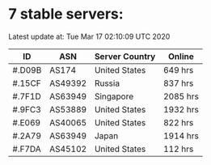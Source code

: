 # 7 stable servers:

Latest update at: Tue Mar 17 02:10:09 UTC 2020

| ID | ASN | Server Country | Online |
| -- | --- | -------------- | ------ |
| #.D09B | AS174 | United States | 649 hrs |
| #.15CF | AS49392 | Russia | 837 hrs |
| #.7F1D | AS63949 | Singapore | 2085 hrs |
| #.9FC3 | AS53889 | United States | 1932 hrs |
| #.E069 | AS40065 | United States | 822 hrs |
| #.2A79 | AS63949 | Japan | 1914 hrs |
| #.F7DA | AS45102 | United States | 112 hrs |

